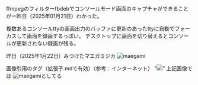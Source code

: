 ffmpegのフィルターfbdebでコンソールモード画面のキャプチャができることが一昨日（2025年01月21日）わかった。

複数あるコンソールttyの画面出力のバッファに更新のあったttyに自動でフォーカスして画面を録画するっぽい。
デスクトップに画面を切り替えるとコンソールが更新されない録画が残る。




昨日（2025年1月22日）みつけたマエガミジカ
![maegami](https://upload.wikimedia.org/wikipedia/commons/thumb/c/c0/Tufteddeer-2.jpg/800px-Tufteddeer-2.jpg)

画像引用のタグ（拡張子.mdで有効）（参考：インターネット）
”![](URL)”
上記画像では
![maegami](URL)としてる
